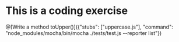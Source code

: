 # This is a coding exercise

@[Write a method toUpper()]({"stubs": ["uppercase.js"], "command": "node_modules/mocha/bin/mocha ./tests/test.js --reporter list"})
